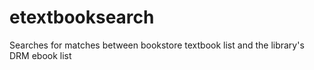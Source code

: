 # etextbooksearch
Searches for matches between bookstore textbook list and the library's DRM ebook list
